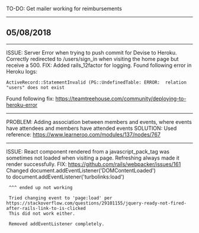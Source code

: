 TO-DO:
    Get mailer working for reimbursements

----------
05/08/2018
----------

***
ISSUE: Server Error when trying to push commit for Devise to Heroku. 
Correctly redirected to /users/sign_in when visiting the home page but receive a 500.
FIX: 
Added rails_12factor for logging.
Found following error in Heroku logs:

    ActiveRecord::StatementInvalid (PG::UndefinedTable: ERROR:  relation "users" does not exist
    
Found following fix: https://teamtreehouse.com/community/deploying-to-heroku-error

***
PROBLEM: Adding association between members and events, where events have attendees and members have attended events
SOLUTION:
    Used reference: https://www.learneroo.com/modules/137/nodes/767

***
ISSUE: React component rendered from a javascript_pack_tag was sometimes not loaded when visiting a page.
       Refreshing always made it render successfully.
FIX: https://github.com/rails/webpacker/issues/161
     Changed document.addEventListener('DOMContentLoaded')  
     to      document.addEventListener('turbolinks:load')
     
     ^^^ ended up not working
     
     Tried changing event to 'page:load' per https://stackoverflow.com/questions/29101155/jquery-ready-not-fired-after-rails-link-to-is-clicked
     This did not work either.
     
     Removed addEventListener completely.